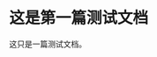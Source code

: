 <properties
	pageTitle="这是第一篇 | Azure"
	description="这是第一篇测试文档"
	services="demo-service"
	documentationCenter=""
	authors=""
	manager=""
	editor=""/>

<tags
	ms.service="demo-service"
	ms.date=""
	wacn.date="09/08/2016"/>


# 这是第一篇测试文档

这只是一篇测试文档。
